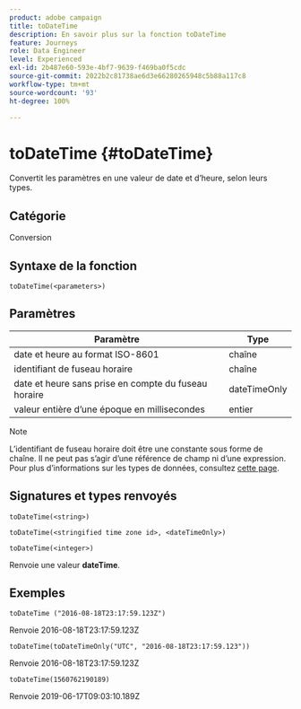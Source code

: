 ```yaml
---
product: adobe campaign
title: toDateTime
description: En savoir plus sur la fonction toDateTime
feature: Journeys
role: Data Engineer
level: Experienced
exl-id: 2b487e60-593e-4bf7-9639-f469ba0f5cdc
source-git-commit: 2022b2c81738ae6d3e66280265948c5b88a117c8
workflow-type: tm+mt
source-wordcount: '93'
ht-degree: 100%

---
```


# toDateTime {#toDateTime}

Convertit les paramètres en une valeur de date et d’heure, selon leurs types.

## Catégorie

Conversion

## Syntaxe de la fonction

`toDateTime(<parameters>)`

## Paramètres

| Paramètre | Type |
|-----------|------------------|
| date et heure au format ISO-8601 | chaîne |
| identifiant de fuseau horaire | chaîne |
| date et heure sans prise en compte du fuseau horaire | dateTimeOnly |
| valeur entière d’une époque en millisecondes | entier |

>[!NOTE]
>
>L’identifiant de fuseau horaire doit être une constante sous forme de chaîne. Il ne peut pas s’agir d’une référence de champ ni d’une expression. Pour plus d’informations sur les types de données, consultez [cette page](../expression/data-types.md).

## Signatures et types renvoyés

`toDateTime(<string>)`

`toDateTime(<stringified time zone id>, <dateTimeOnly>)`

`toDateTime(<integer>)`

Renvoie une valeur **dateTime**.

<!--`toDateTime(<year>,<month>,<dayOfMonth>,<hour>,<minute>,<second>)`

Returns a date time with default time zone UTC.

`toDateTime(<year>,<month>,<dayOfMonth>)`
`toDateTime(<stringified timeZone>,<year>,<month>,<dayOfMonth>)`
`toDateTime(<timeZone>,<year>,<month>,<dayOfMonth>)`

Return a datetime where hour, minute and second set to 0.

`toDateTime(<stringified timeZone>,<year>,<month>,<dayOfMonth>,<hour>,<minute>,<second>)`
`toDateTime(<string>)`
`toDateTime(<string>,<integer>)`
`toDateTime(<stringified timeZone>,<dateTimeOnly)`

`toDateTime(<timeZone>,<integer>)`

Return a datetime.

-->

## Exemples

`toDateTime ("2016-08-18T23:17:59.123Z")`

Renvoie 2016-08-18T23:17:59.123Z

`toDateTime(toDateTimeOnly("UTC", "2016-08-18T23:17:59.123"))`

Renvoie 2016-08-18T23:17:59.123Z

`toDateTime(1560762190189)`

Renvoie 2019-06-17T09:03:10.189Z

<!--`toDateTime ("2016-08-18T23:17:59.123", "UTC")`

Returns 2016-08-18T23:17:59.123Z.

`toDateTime("Z",2016,8,18,23,17,59)`

Returns 2016-08-18T23:17:59.000Z.

`toDateTime("Z",2016,8,18)`

Returns 2016-08-18T00:00:00.000Z.-->
